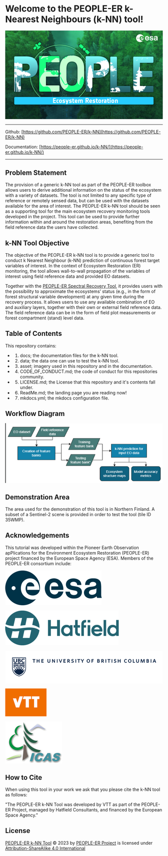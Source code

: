 # Welcome to the PEOPLE-ER k-Nearest Neighbours (k-NN) tool!

![image](asset/pEOple_KV-Ecosystem_Restorarion.jpg)

---
Github: [https://github.com/PEOPLE-ER/k-NN](https://github.com/PEOPLE-ER/k-NN)

Documentation: [https://people-er.github.io/k-NN/](https://people-er.github.io/k-NN/)

---

## Problem Statement

The provision of a generic k-NN tool as part of the PEOPLE-ER toolbox allows users to derive additional information on the status of the ecosystem with a variety of datasets. The tool is not limited to any specific type of reference or remotely sensed data, but can be used with the datasets available for the area of interest. The PEOPLE-ER k-NN tool should be seen as a supporting tool for the main ecosystem recovery monitoring tools developed in the project. This tool can be used to provide further information within and around the restoration areas, benefiting from the field reference data the users have collected.

## k-NN Tool Objective

The objective of the PEOPLE-ER k-NN tool is to provide a generic tool to conduct k Nearest Neighbour (k-NN) prediction of continuous forest target variables of interest. In the context of Ecosystem Restoration (ER) monitoring, the tool allows wall-to-wall propagation of the variables of interest using field reference data and provided EO datasets.

Together with the [PEOPLE-ER Spectral Recovery Tool](https://people-er.github.io/Spectral-Recovery/), it provides users with the possibility to approximate the ecosystems’ status (e.g., in the form of forest structural variable development) at any given time during the recovery process. It allows users to use any available combination of EO and auxiliary layers, together with their own or external field reference data. The field reference data can be in the form of field plot measurements or forest compartment (stand) level data.

## Table of Contents

This repository contains:

- 1) docs; the documentation files for the k-NN tool.
- 2) data; the data one can use to test the k-NN tool.
- 3) asset; imagery used in this repository and in the documentation.
- 4) CODE_OF_CONDUCT.md; the code of conduct for this repositories community.
- 5) LICENSE.md; the License that this repository and it's contents fall under.
- 6) ReadMe.md; the landing page you are reading now!
- 7) mkdocs.yml; the mkdocs configuration file.

## Workflow Diagram
![Alt text](asset/workflow.png "Graph of Workflow")

## Demonstration Area

The area used for the demonstration of this tool is in Northern Finland. A subset of a Sentinel-2 scene is provided in order to test the tool (tile ID 35WMP).

## Acknowledgements

This tutorial was developed within the Pioneer Earth Observation apPlications for the Environment Ecosystem
Restoration (PEOPLE-ER) project financed by the European Space Agency (ESA). Members of the PEOPLE-ER consortium include:

![image](asset/ESA_logo_2020_Deep_25per.png)

![image](asset/Hatfield_Logo_Hor_Blue_RGB_rescaled.png)

![image](asset/ubc-logo-2018-fullsig-blue-rgb300_rescaled3.png)

![image](asset/VTT_Orange_Logo_150per.png)

![image](asset/INCDS_logo_150per.jpg)

## How to Cite

When using this tool in your work we ask that you please cite the k-NN tool as follows:

"The PEOPLE-ER k-NN Tool was developed by VTT as part of the PEOPLE-ER Project, managed by Hatfield Consultants, and financed by the European Space Agency."

## License

 [PEOPLE-ER k-NN Tool](httpps://www.people-er.github.io/k-NN) © 2023 by [PEOPLE-ER Project](people-er.info) is licensed under [Attribution-ShareAlike 4.0 International](http://creativecommons.org/licenses/by-sa/4.0/?ref=chooser-v1)
